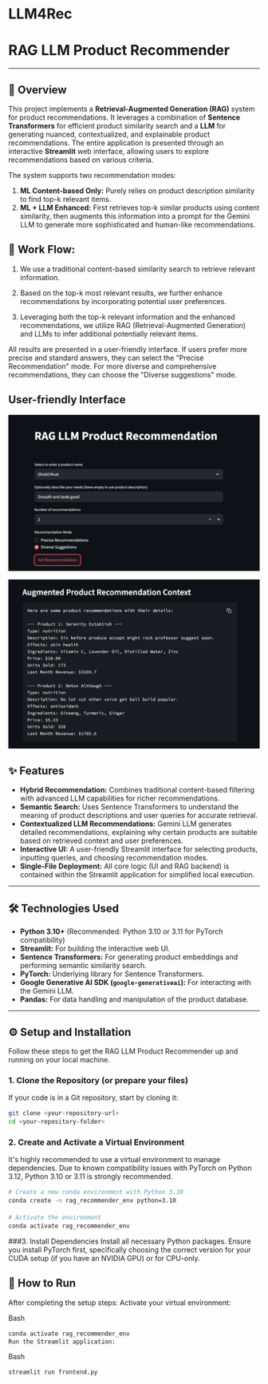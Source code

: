 # LLM4Rec

# RAG LLM Product Recommender

---

## 🚀 Overview

This project implements a **Retrieval-Augmented Generation (RAG)** system for product recommendations. It leverages a combination of **Sentence Transformers** for efficient product similarity search and a **LLM** for generating nuanced, contextualized, and explainable product recommendations. The entire application is presented through an interactive **Streamlit** web interface, allowing users to explore recommendations based on various criteria.

The system supports two recommendation modes:
1.  **ML Content-based Only:** Purely relies on product description similarity to find top-k relevant items.
2.  **ML + LLM Enhanced:** First retrieves top-k similar products using content similarity, then augments this information into a prompt for the Gemini LLM to generate more sophisticated and human-like recommendations.

## 🚀 Work Flow:
1. We use a traditional content-based similarity search to retrieve relevant information.

2. Based on the top-k most relevant results, we further enhance recommendations by incorporating potential user preferences.

3. Leveraging both the top-k relevant information and the enhanced recommendations, we utilize RAG (Retrieval-Augmented Generation) and LLMs to infer additional potentially relevant items.

All results are presented in a user-friendly interface. If users prefer more precise and standard answers, they can select the "Precise Recommendation" mode. For more diverse and comprehensive recommendations, they can choose the "Diverse suggestions" mode.

## User-friendly Interface

![Interface](images/Interface.png)

![Customized Recommendations](images/Recommendations.png)



## ✨ Features

* **Hybrid Recommendation:** Combines traditional content-based filtering with advanced LLM capabilities for richer recommendations.
* **Semantic Search:** Uses Sentence Transformers to understand the meaning of product descriptions and user queries for accurate retrieval.
* **Contextualized LLM Recommendations:** Gemini LLM generates detailed recommendations, explaining why certain products are suitable based on retrieved context and user preferences.
* **Interactive UI:** A user-friendly Streamlit interface for selecting products, inputting queries, and choosing recommendation modes.
* **Single-File Deployment:** All core logic (UI and RAG backend) is contained within the Streamlit application for simplified local execution.

---

## 🛠️ Technologies Used

* **Python 3.10+** (Recommended: Python 3.10 or 3.11 for PyTorch compatibility)
* **Streamlit:** For building the interactive web UI.
* **Sentence Transformers:** For generating product embeddings and performing semantic similarity search.
* **PyTorch:** Underlying library for Sentence Transformers.
* **Google Generative AI SDK (`google-generativeai`):** For interacting with the Gemini LLM.
* **Pandas:** For data handling and manipulation of the product database.

---

## ⚙️ Setup and Installation

Follow these steps to get the RAG LLM Product Recommender up and running on your local machine.

### 1. Clone the Repository (or prepare your files)

If your code is in a Git repository, start by cloning it:
```bash
git clone <your-repository-url>
cd <your-repository-folder>
```
### 2. Create and Activate a Virtual Environment
It's highly recommended to use a virtual environment to manage dependencies. Due to known compatibility issues with PyTorch on Python 3.12, Python 3.10 or 3.11 is strongly recommended.
```bash
# Create a new conda environment with Python 3.10
conda create -n rag_recommender_env python=3.10

# Activate the environment
conda activate rag_recommender_env
```
###3. Install Dependencies
Install all necessary Python packages. Ensure you install PyTorch first, specifically choosing the correct version for your CUDA setup (if you have an NVIDIA GPU) or for CPU-only.

## 🚀 How to Run
After completing the setup steps:
Activate your virtual environment:

Bash
```
conda activate rag_recommender_env
Run the Streamlit application:
```
Bash
```
streamlit run frontend.py
```


